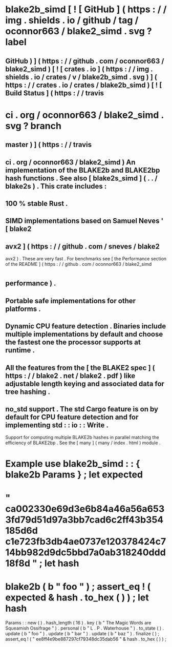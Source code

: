 #
blake2b_simd
[
!
[
GitHub
]
(
https
:
/
/
img
.
shields
.
io
/
github
/
tag
/
oconnor663
/
blake2_simd
.
svg
?
label
=
GitHub
)
]
(
https
:
/
/
github
.
com
/
oconnor663
/
blake2_simd
)
[
!
[
crates
.
io
]
(
https
:
/
/
img
.
shields
.
io
/
crates
/
v
/
blake2b_simd
.
svg
)
]
(
https
:
/
/
crates
.
io
/
crates
/
blake2b_simd
)
[
!
[
Build
Status
]
(
https
:
/
/
travis
-
ci
.
org
/
oconnor663
/
blake2_simd
.
svg
?
branch
=
master
)
]
(
https
:
/
/
travis
-
ci
.
org
/
oconnor663
/
blake2_simd
)
An
implementation
of
the
BLAKE2b
and
BLAKE2bp
hash
functions
.
See
also
[
blake2s_simd
]
(
.
.
/
blake2s
)
.
This
crate
includes
:
-
100
%
stable
Rust
.
-
SIMD
implementations
based
on
Samuel
Neves
'
[
blake2
-
avx2
]
(
https
:
/
/
github
.
com
/
sneves
/
blake2
-
avx2
)
.
These
are
very
fast
.
For
benchmarks
see
[
the
Performance
section
of
the
README
]
(
https
:
/
/
github
.
com
/
oconnor663
/
blake2_simd
#
performance
)
.
-
Portable
safe
implementations
for
other
platforms
.
-
Dynamic
CPU
feature
detection
.
Binaries
include
multiple
implementations
by
default
and
choose
the
fastest
one
the
processor
supports
at
runtime
.
-
All
the
features
from
the
[
the
BLAKE2
spec
]
(
https
:
/
/
blake2
.
net
/
blake2
.
pdf
)
like
adjustable
length
keying
and
associated
data
for
tree
hashing
.
-
no_std
support
.
The
std
Cargo
feature
is
on
by
default
for
CPU
feature
detection
and
for
implementing
std
:
:
io
:
:
Write
.
-
Support
for
computing
multiple
BLAKE2b
hashes
in
parallel
matching
the
efficiency
of
BLAKE2bp
.
See
the
[
many
]
(
many
/
index
.
html
)
module
.
#
Example
use
blake2b_simd
:
:
{
blake2b
Params
}
;
let
expected
=
"
ca002330e69d3e6b84a46a56a6533fd79d51d97a3bb7cad6c2ff43b354185d6d
\
c1e723fb3db4ae0737e120378424c714bb982d9dc5bbd7a0ab318240ddd18f8d
"
;
let
hash
=
blake2b
(
b
"
foo
"
)
;
assert_eq
!
(
expected
&
hash
.
to_hex
(
)
)
;
let
hash
=
Params
:
:
new
(
)
.
hash_length
(
16
)
.
key
(
b
"
The
Magic
Words
are
Squeamish
Ossifrage
"
)
.
personal
(
b
"
L
.
P
.
Waterhouse
"
)
.
to_state
(
)
.
update
(
b
"
foo
"
)
.
update
(
b
"
bar
"
)
.
update
(
b
"
baz
"
)
.
finalize
(
)
;
assert_eq
!
(
"
ee8ff4e9be887297cf79348dc35dab56
"
&
hash
.
to_hex
(
)
)
;
